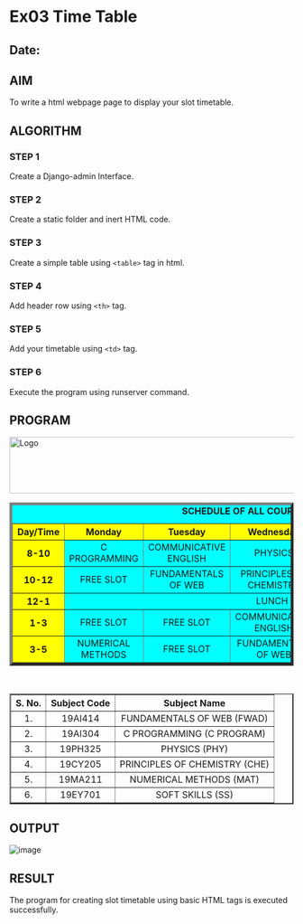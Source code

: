 # Ex03 Time Table
## Date:

## AIM
To write a html webpage page to display your slot timetable.

## ALGORITHM
### STEP 1
Create a Django-admin Interface.

### STEP 2
Create a static folder and inert HTML code.

### STEP 3
Create a simple table using ```<table>``` tag in html.

### STEP 4
Add header row using ```<th>``` tag.

### STEP 5
Add your timetable using ```<td>``` tag.

### STEP 6
Execute the program using runserver command.

## PROGRAM
<!DOCTYPE html>
<html>
<head>
    <title>Course Schedule</title>
</head>
<body>
    <img src="logo.jpg" height="100" width="540" alt="Logo">
    <br>
    <table align="center" width="540" cellspacing="2" cellpadding="4" border="5" bgcolor="cyan">
        <caption><b>SCHEDULE OF ALL COURSES</b></caption>
        <tr align="center">
            <th bgcolor="yellow">Day/Time</th>
            <th bgcolor="yellow">Monday</th>
            <th bgcolor="yellow">Tuesday</th>
            <th bgcolor="yellow">Wednesday</th>
            <th bgcolor="yellow">Thursday</th>
            <th bgcolor="yellow">Friday</th>
        </tr>
        <tr align="center">
            <th bgcolor="yellow">8-10</th>
            <td>C PROGRAMMING</td>
            <td>COMMUNICATIVE ENGLISH</td>
            <td>PHYSICS</td>
            <td>NUMERICAL METHODS</td>
            <td>ADVANCED C PROGRAMMING</td>
        </tr>
        <tr align="center">
            <th bgcolor="yellow">10-12</th>
            <td>FREE SLOT</td>
            <td>FUNDAMENTALS OF WEB</td>
            <td>PRINCIPLES OF CHEMISTRY</td>
            <td>FREE SLOT</td>
            <td>NUMERICAL METHODS</td>
        </tr>
        <tr align="center">
            <th bgcolor="yellow">12-1</th>
            <td colspan="5">LUNCH</td>
        </tr>
        <tr align="center">
            <th bgcolor="yellow">1-3</th>
            <td>FREE SLOT</td>
            <td>FREE SLOT</td>
            <td>COMMUNICATIVE ENGLISH</td>
            <td>FUNDAMENTALS OF WEB</td>
            <td>SOFT SKILLS</td>
        </tr>
        <tr align="center">
            <th bgcolor="yellow">3-5</th>
            <td>NUMERICAL METHODS</td>
            <td>FREE SLOT</td>
            <td>FUNDAMENTALS OF WEB</td>
            <td>PHYSICS</td>
            <td>PRINCIPLES OF CHEMISTRY</td>
        </tr>
    </table>
    <br>
    <table align="center" cellspacing="2" cellpadding="4" border="2">
        <tr align="center">
            <th>S. No.</th>
            <th>Subject Code</th>
            <th>Subject Name</th>
        </tr>
        <tr align="center">
            <td>1.</td>
            <td>19AI414</td>
            <td>FUNDAMENTALS OF WEB (FWAD)</td>
        </tr>
        <tr align="center">
            <td>2.</td>
            <td>19AI304</td>
            <td>C PROGRAMMING (C PROGRAM)</td>
        </tr>
        <tr align="center">
            <td>3.</td>
            <td>19PH325</td>
            <td>PHYSICS (PHY)</td>
        </tr>
        <tr align="center">
            <td>4.</td>
            <td>19CY205</td>
            <td>PRINCIPLES OF CHEMISTRY (CHE)</td>
        </tr>
        <tr align="center">
            <td>5.</td>
            <td>19MA211</td>
            <td>NUMERICAL METHODS (MAT)</td>
        </tr>
        <tr align="center">
            <td>6.</td>
            <td>19EY701</td>
            <td>SOFT SKILLS (SS)</td>
        </tr>
    </table>
</body>
</html>



## OUTPUT

![image](https://github.com/user-attachments/assets/605e99e6-b939-46f3-a8e6-1cecd22f43b2)



## RESULT
The program for creating slot timetable using basic HTML tags is executed successfully.
